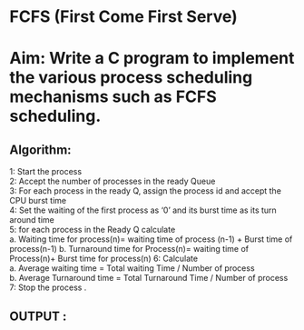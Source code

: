 # FCFS (First Come First Serve)
# Aim: Write a C program to implement the various process scheduling mechanisms such as FCFS scheduling.
## Algorithm:
1: Start the process                                                                                     
2: Accept the number of processes in the ready Queue                                                     
3: For each process in the ready Q, assign the process id and accept the CPU burst time                    
4: Set the waiting of the first process as ‘0’ and its burst time as its turn around time                  
5: for each process in the Ready Q calculate                                                             
  a. Waiting time for process(n)= waiting time of process (n-1) + Burst time of process(n-1)
  b. Turnaround time for Process(n)= waiting time of Process(n)+ Burst time for process(n)
6: Calculate                                                                                             
  a. Average waiting time = Total waiting Time / Number of process                                       
  b. Average Turnaround time = Total Turnaround Time / Number of process                                 
7: Stop the process
.
## OUTPUT : 
